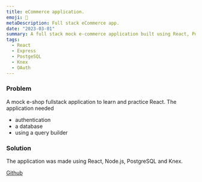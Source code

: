 ```yaml
---
title: eCommerce application.
emoji: 💾
metaDescription: Full stack eCommerce app.
date: "2023-03-01"
summary: A full stack mock e-commerce application built using React, PostgreSQL,and Express.
tags:
  - React
  - Express
  - PostgeSQL
  - Knex
  - OAuth
---
```


### Problem

A mock e-shop fullstack application to learn and practice React.
The application needed

- authentication
- a database
- using a query builder

### Solution

The application was made using React, Node.js, PostgreSQL and Knex.

[Github](https://github.com/tawandamoyo/e-shop)